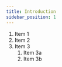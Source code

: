 ```yaml
---
title: Introduction
sidebar_position: 1
---
```

1. Item 1
1. Item 2
1. Item 3
   1. Item 3a
   1. Item 3b

